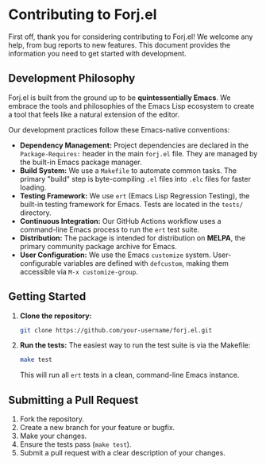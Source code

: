 # Contributing to Forj.el

First off, thank you for considering contributing to Forj.el! We welcome any help, from bug reports to new features. This document provides the information you need to get started with development.

## Development Philosophy

Forj.el is built from the ground up to be **quintessentially Emacs**. We embrace the tools and philosophies of the Emacs Lisp ecosystem to create a tool that feels like a natural extension of the editor.

Our development practices follow these Emacs-native conventions:

*   **Dependency Management:** Project dependencies are declared in the `Package-Requires:` header in the main `forj.el` file. They are managed by the built-in Emacs package manager.
*   **Build System:** We use a `Makefile` to automate common tasks. The primary "build" step is byte-compiling `.el` files into `.elc` files for faster loading.
*   **Testing Framework:** We use `ert` (Emacs Lisp Regression Testing), the built-in testing framework for Emacs. Tests are located in the `tests/` directory.
*   **Continuous Integration:** Our GitHub Actions workflow uses a command-line Emacs process to run the `ert` test suite.
*   **Distribution:** The package is intended for distribution on **MELPA**, the primary community package archive for Emacs.
*   **User Configuration:** We use the Emacs `customize` system. User-configurable variables are defined with `defcustom`, making them accessible via `M-x customize-group`.

## Getting Started

1.  **Clone the repository:**
    ```bash
    git clone https://github.com/your-username/forj.el.git
    ```
2.  **Run the tests:**
    The easiest way to run the test suite is via the Makefile:
    ```bash
    make test
    ```
    This will run all `ert` tests in a clean, command-line Emacs instance.

## Submitting a Pull Request

1.  Fork the repository.
2.  Create a new branch for your feature or bugfix.
3.  Make your changes.
4.  Ensure the tests pass (`make test`).
5.  Submit a pull request with a clear description of your changes.
